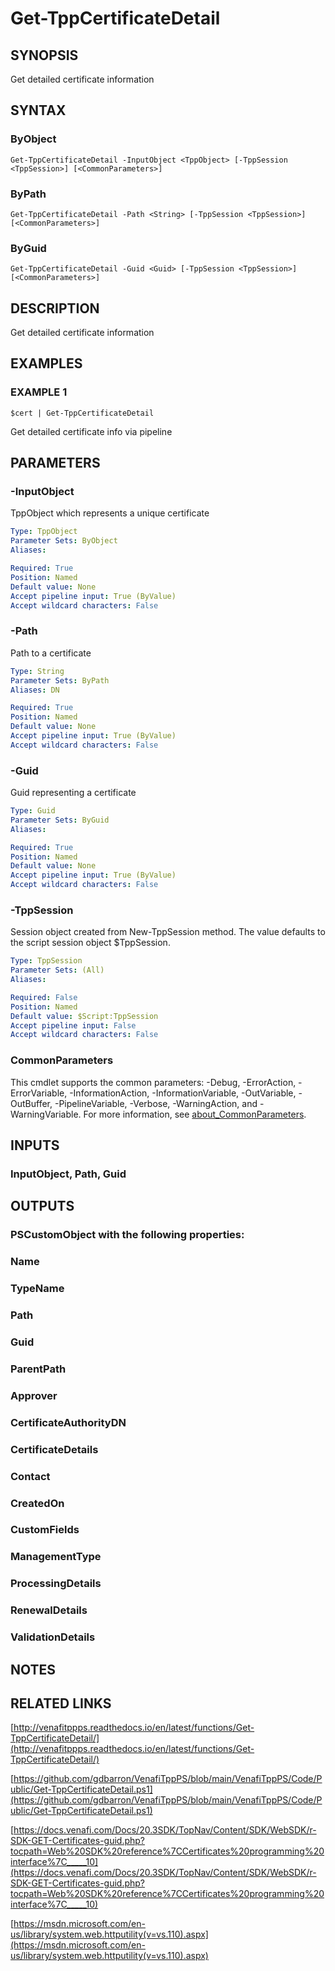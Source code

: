 # Get-TppCertificateDetail

## SYNOPSIS
Get detailed certificate information

## SYNTAX

### ByObject
```
Get-TppCertificateDetail -InputObject <TppObject> [-TppSession <TppSession>] [<CommonParameters>]
```

### ByPath
```
Get-TppCertificateDetail -Path <String> [-TppSession <TppSession>] [<CommonParameters>]
```

### ByGuid
```
Get-TppCertificateDetail -Guid <Guid> [-TppSession <TppSession>] [<CommonParameters>]
```

## DESCRIPTION
Get detailed certificate information

## EXAMPLES

### EXAMPLE 1
```
$cert | Get-TppCertificateDetail
```

Get detailed certificate info via pipeline

## PARAMETERS

### -InputObject
TppObject which represents a unique certificate

```yaml
Type: TppObject
Parameter Sets: ByObject
Aliases:

Required: True
Position: Named
Default value: None
Accept pipeline input: True (ByValue)
Accept wildcard characters: False
```

### -Path
Path to a certificate

```yaml
Type: String
Parameter Sets: ByPath
Aliases: DN

Required: True
Position: Named
Default value: None
Accept pipeline input: True (ByValue)
Accept wildcard characters: False
```

### -Guid
Guid representing a certificate

```yaml
Type: Guid
Parameter Sets: ByGuid
Aliases:

Required: True
Position: Named
Default value: None
Accept pipeline input: True (ByValue)
Accept wildcard characters: False
```

### -TppSession
Session object created from New-TppSession method. 
The value defaults to the script session object $TppSession.

```yaml
Type: TppSession
Parameter Sets: (All)
Aliases:

Required: False
Position: Named
Default value: $Script:TppSession
Accept pipeline input: False
Accept wildcard characters: False
```

### CommonParameters
This cmdlet supports the common parameters: -Debug, -ErrorAction, -ErrorVariable, -InformationAction, -InformationVariable, -OutVariable, -OutBuffer, -PipelineVariable, -Verbose, -WarningAction, and -WarningVariable. For more information, see [about_CommonParameters](http://go.microsoft.com/fwlink/?LinkID=113216).

## INPUTS

### InputObject, Path, Guid
## OUTPUTS

### PSCustomObject with the following properties:
###     Name
###     TypeName
###     Path
###     Guid
###     ParentPath
###     Approver
###     CertificateAuthorityDN
###     CertificateDetails
###     Contact
###     CreatedOn
###     CustomFields
###     ManagementType
###     ProcessingDetails
###     RenewalDetails
###     ValidationDetails
## NOTES

## RELATED LINKS

[http://venafitppps.readthedocs.io/en/latest/functions/Get-TppCertificateDetail/](http://venafitppps.readthedocs.io/en/latest/functions/Get-TppCertificateDetail/)

[https://github.com/gdbarron/VenafiTppPS/blob/main/VenafiTppPS/Code/Public/Get-TppCertificateDetail.ps1](https://github.com/gdbarron/VenafiTppPS/blob/main/VenafiTppPS/Code/Public/Get-TppCertificateDetail.ps1)

[https://docs.venafi.com/Docs/20.3SDK/TopNav/Content/SDK/WebSDK/r-SDK-GET-Certificates-guid.php?tocpath=Web%20SDK%20reference%7CCertificates%20programming%20interface%7C_____10](https://docs.venafi.com/Docs/20.3SDK/TopNav/Content/SDK/WebSDK/r-SDK-GET-Certificates-guid.php?tocpath=Web%20SDK%20reference%7CCertificates%20programming%20interface%7C_____10)

[https://msdn.microsoft.com/en-us/library/system.web.httputility(v=vs.110).aspx](https://msdn.microsoft.com/en-us/library/system.web.httputility(v=vs.110).aspx)

